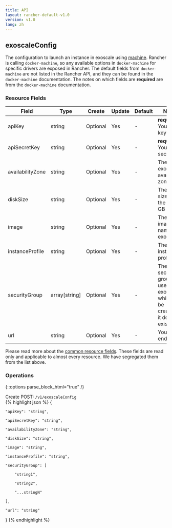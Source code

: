 ```yaml
---
title: API
layout: rancher-default-v1.0
version: v1.0
lang: zh
---
```


## exoscaleConfig

The configuration to launch an instance in exoscale using [machine]({{site.baseurl}}/rancher/{{page.version}}/{{page.lang}}/api/api-resources/machine). Rancher is calling `docker-machine`, so any available options in `docker-machine` for specific drivers are exposed in Rancher. The default fields from `docker-machine` are not listed in the Rancher API, and they can be found in the `docker-machine` documentation. The notes on which fields are **required** are from the `docker-machine` documentation.

### Resource Fields

Field | Type | Create | Update | Default | Notes
---|---|---|---|---|---
apiKey | string | Optional | Yes | - | <strong>required</strong> Your API key
apiSecretKey | string | Optional | Yes | - | <strong>required</strong> Your API secret key
availabilityZone | string | Optional | Yes | - | The exoscale availability zone
diskSize | string | Optional | Yes | - | The disk size for the host in GB
image | string | Optional | Yes | - | The image name for exoscale
instanceProfile | string | Optional | Yes | - | The instance profile
securityGroup | array[string] | Optional | Yes | - | The security group to use in exoscale, which will be created if it doesn’t exist
url | string | Optional | Yes | - | Your API endpoint


Please read more about the [common resource fields]({{site.baseurl}}/rancher/{{page.version}}/{{page.lang}}/api/common/). 
These fields are read only and applicable to almost every resource. We have segregated them from the list above.


### Operations
{::options parse_block_html="true" /}



<div class="action">
<span class="header">
Create
<span class="headerright">POST:  <code>/v1/exoscaleConfig</code></span></span>
<div class="action-contents">
{% highlight json %} 
{

	"apiKey": "string",

	"apiSecretKey": "string",

	"availabilityZone": "string",

	"diskSize": "string",

	"image": "string",

	"instanceProfile": "string",

	"securityGroup": [

		"string1",

		"string2",

		"...stringN"

	],

	"url": "string"

} 
{% endhighlight %}
</div>
</div>










